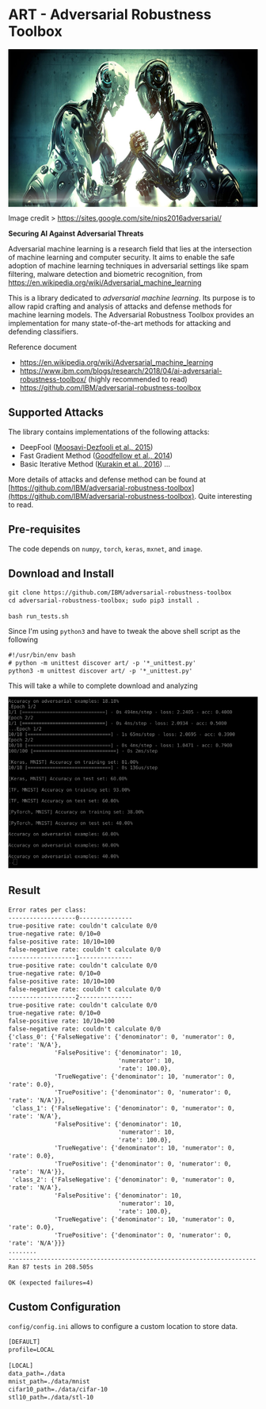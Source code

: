 # ART - Adversarial Robustness Toolbox

<center><img src="../imgs/20180818_robotic_arm_wrestling.jpg"  width="640" height="318" align=center></center>

Image credit > https://sites.google.com/site/nips2016adversarial/

__Securing AI Against Adversarial Threats__

Adversarial machine learning is a research field that lies at the intersection of machine learning and computer security. It aims to enable the safe adoption of machine learning techniques in adversarial settings like spam filtering, malware detection and biometric recognition, from https://en.wikipedia.org/wiki/Adversarial_machine_learning

This is a library dedicated to *adversarial machine learning*. Its purpose is to allow rapid crafting and analysis of attacks and defense methods for machine learning models. The Adversarial Robustness Toolbox provides an implementation for many state-of-the-art methods for attacking and defending classifiers.

Reference document

- https://en.wikipedia.org/wiki/Adversarial_machine_learning
- https://www.ibm.com/blogs/research/2018/04/ai-adversarial-robustness-toolbox/ (highly recommended to read)
- https://github.com/IBM/adversarial-robustness-toolbox

## Supported Attacks
The library contains implementations of the following attacks:

- DeepFool ([Moosavi-Dezfooli et al., 2015](https://arxiv.org/abs/1511.04599))
- Fast Gradient Method ([Goodfellow et al., 2014](https://arxiv.org/abs/1412.6572))
- Basic Iterative Method ([Kurakin et al., 2016](https://arxiv.org/abs/1607.02533))
...

More details of attacks and defense method can be found at [https://github.com/IBM/adversarial-robustness-toolbox](https://github.com/IBM/adversarial-robustness-toolbox). Quite interesting to read.

## Pre-requisites
The code depends on ```numpy```, ```torch```, ```keras```, ```mxnet```, and ```image```.

## Download and Install
```
git clone https://github.com/IBM/adversarial-robustness-toolbox
cd adversarial-robustness-toolbox; sudo pip3 install .

bash run_tests.sh
```
Since I'm using ```python3``` and have to tweak the above shell script as the following
```
#!/usr/bin/env bash
# python -m unittest discover art/ -p '*_unittest.py'
python3 -m unittest discover art/ -p '*_unittest.py'
```

This will take a while to complete download and analyzing

<img src="../imgs/20180816_art_training.png" width="700px">

## Result

```
Error rates per class:
-------------------0---------------
true-positive rate: couldn't calculate 0/0
true-negative rate: 0/10=0
false-positive rate: 10/10=100
false-negative rate: couldn't calculate 0/0
-------------------1---------------
true-positive rate: couldn't calculate 0/0
true-negative rate: 0/10=0
false-positive rate: 10/10=100
false-negative rate: couldn't calculate 0/0
-------------------2---------------
true-positive rate: couldn't calculate 0/0
true-negative rate: 0/10=0
false-positive rate: 10/10=100
false-negative rate: couldn't calculate 0/0
{'class_0': {'FalseNegative': {'denominator': 0, 'numerator': 0, 'rate': 'N/A'},
             'FalsePositive': {'denominator': 10,
                               'numerator': 10,
                               'rate': 100.0},
             'TrueNegative': {'denominator': 10, 'numerator': 0, 'rate': 0.0},
             'TruePositive': {'denominator': 0, 'numerator': 0, 'rate': 'N/A'}},
 'class_1': {'FalseNegative': {'denominator': 0, 'numerator': 0, 'rate': 'N/A'},
             'FalsePositive': {'denominator': 10,
                               'numerator': 10,
                               'rate': 100.0},
             'TrueNegative': {'denominator': 10, 'numerator': 0, 'rate': 0.0},
             'TruePositive': {'denominator': 0, 'numerator': 0, 'rate': 'N/A'}},
 'class_2': {'FalseNegative': {'denominator': 0, 'numerator': 0, 'rate': 'N/A'},
             'FalsePositive': {'denominator': 10,
                               'numerator': 10,
                               'rate': 100.0},
             'TrueNegative': {'denominator': 10, 'numerator': 0, 'rate': 0.0},
             'TruePositive': {'denominator': 0, 'numerator': 0, 'rate': 'N/A'}}}
........
----------------------------------------------------------------------
Ran 87 tests in 208.505s

OK (expected failures=4)
```

## Custom Configuration

```config/config.ini``` allows to configure a custom location to store data.

```
[DEFAULT]
profile=LOCAL

[LOCAL]
data_path=./data
mnist_path=./data/mnist
cifar10_path=./data/cifar-10
stl10_path=./data/stl-10
```
